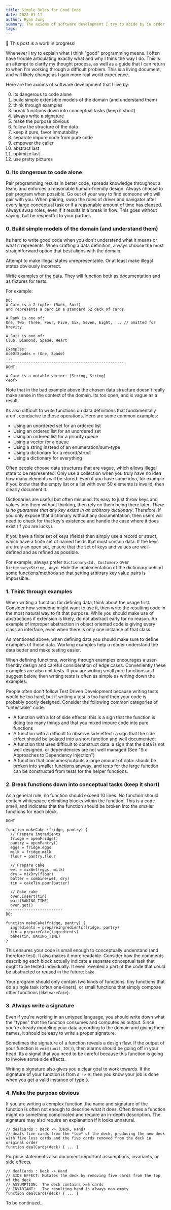 ```yaml
---
title: Simple Rules for Good Code
date: 2022-01-11
author: Ryan Jung
summary: The axioms of software development I try to abide by in order to write good code
tags:
---
```



👷 This post is a work in progress!

Whenever I try to explain what I think "good" programming means. I often have trouble articulating exactly what and why I think the way I do. This is an attempt to clarify my thought process, as well as a guide that I can return to when I'm working through a difficult problem. This is a living document, and will likely change as I gain more real world experience.

Here are the axioms of software development that I live by:

0. its dangerous to code alone
0. build simple extensible models of the domain (and understand them)
1. think through examples
2. break functions down into conceptual tasks (keep it short)
3. always write a signature
4. make the purpose obvious
5. follow the structure of the data
6. keep it pure, favor immutability
7. separate impure code from pure code
8. empower the caller
9. abstract last
10. optimize last
11. use pretty pictures

### 0. Its dangerous to code alone

Pair programming results in better code, spreads knowledge throughout a team, and enforces a reasonable human-friendly design. Always choose to pair program when possible. Go out of your way to find someone who will pair with you. When pairing, swap the roles of driver and navigator after every large conceptual task or if a reasonable amount of time has elapsed. Always swap roles, even if it results in a break in flow. This goes without saying, but be respectful to your partner.

### 0. Build simple models of the domain (and understand them)

Its hard to write good code when you don't understand what it means or what it represents. When crafting a data definition, always choose the most straightforward option that best aligns with the domain.

Attempt to make illegal states unrepresentable. Or at least make illegal states obviously incorrect.

Write examples of the data. They will function both as documentation and as fixtures for tests.

For example:

```
DO:
A Card is a 2-tuple: (Rank, Suit)
and represents a card in a standard 52 deck of cards

A Rank is one of:
One, Two, Three, Four, Five, Six, Seven, Eight, ... // omitted for brevity

A Suit is one of:
Club, Diamond, Spade, Heart

Examples:
AceOfSpades = (One, Spade)
...
----------------------------------------------------
DONT:

A Card is a mutable vector: [String, String]
<eof>
```

Note that in the bad example above the chosen data structure doesn't really make sense in the context of the domain. Its too open, and is vague as a result.

Its also difficult to write functions on data definitions that fundamentally aren't conducive to those operations. Here are some common examples:

- Using an unordered set for an ordered list
- Using an ordered list for an unordered set
- Using an ordered list for a priority queue
- Using a vector for a queue
- Using a string instead of an enumeration/sum-type
- Using a dictionary for a record/struct
- Using a dictionary for everything

Often people choose data structures that are vague, which allows illegal state to be represented. Only use a collection when you truly have no idea how many elements will be stored. Even if you have some idea, for example if you know that the empty list or a list with over 50 elements is invalid, then clearly document it.

Dictionaries are useful but often misused. Its easy to just throw keys and values into them without thinking, then rely on them being there later. *There is no guarantee that any key exists in an arbitrary dictionary*. Therefore, if you only expose that dictionary without any documentation, then users will need to check for that key's existence and handle the case where it does exist (if you are lucky).

If you have a finite set of keys (fields) then simply use a record or struct, which have a finite set of named fields that must contain data. If the keys are truly an open set, ensure that the set of keys and values are well-defined and as refined as possible.

For example, always prefer `Dictionary<Id, Customer>` over `Dictionary<String, Any>`. Hide the implementation of the dictionary behind some functions/methods so that setting arbitrary key value pairs is impossible.

### 1. Think through examples

When writing a function for defining data, think about the usage first. Consider how someone might want to use it, then write the resulting code in the most natural way to fit that purpose. While you should make use of abstractions if extension is likely, do not abstract early for no reason. An example of improper abstraction in object oriented code is giving every class an interface, even when there is only one instance of that class.

As mentioned above, when defining data you should make sure to define examples of those data. Working examples help a reader understand the data better and make testing easier.

When defining functions, working through examples encourages a user-friendly design and careful consideration of edge cases. Conveniently these examples are also unit tests. If you are writing small pure functions as I suggest below, then writing tests is often as simple as writing down the examples.

People often don't follow Test Driven Development because writing tests would be too hard, but if writing a test is too hard then your code is probably poorly designed. Consider the following common categories of "untestable" code:

- A function with a lot of side effects: this is a sign that the function is doing too many things and that you mixed impure code into pure functions
- A function with a difficult to observe side effect: a sign that the side effect should be isolated into a short function and well documented;
- A function that uses difficult to construct data: a sign that the data is not well designed, or dependencies are not well managed (See "Six Approaches to Dependency Injection")
- A function that consumes/outputs a large amount of data: should be broken into smaller functions anyway, and tests for the large function can be constructed from tests for the helper functions.


### 2. Break functions down into conceptual tasks (keep it short)

As a general rule, no function should exceed 10 lines. No function should contain whitespace delimiting blocks within the function. This is a code smell, and indicates that the function should be broken into the smaller functions for each block.

```
DONT

function makeCake (fridge, pantry) {
  // Prepare ingredients
  fridge = openFridge()
  pantry = openPantry()
  eggs = fridge.eggs
  milk = fridge.milk
  flour = pantry.flour
  
  // Prepare cake
  wet = mixWet(eggs, milk)
  dry = mixDry(flour)
  batter = combine(wet, dry)
  tin = cakeTin.pour(batter)
  
  // Bake cake
  oven.insert(tin)
  wait(BAKING_TIME)
  oven.get()
-------------------------
DO:

function makeCake(fridge, pantry) {
  ingredients = prepareIngredients(fridge, pantry)
  tin = prepareCake(ingredients)
  bake(tin, BAKING_TIME)
}
```

This ensures your code is small enough to conceptually understand (and therefore test). It also makes it more readable. Consider how the comments describing each block actually indicate a separate conceptual task that ought to be tested individually. It even revealed a part of the code that could be abstracted or reused in the future: `bake`.

Your program should only contain two kinds of functions: tiny functions that do a single task (often one-liners), or small functions that simply compose other functions (like `makeCake`).

### 3. Always write a signature

Even if you're working in an untyped language, you should write down what the "types" that the function consumes and computes as output. Since you're already modeling your data according to the domain and giving them names, it should be easy to write a proper signature.

Sometimes the signature of a function reveals a design flaw. If the output of your function is `void` (`unit`, `IO()`), then alarms should be going off in your head. Its a signal that you need to be careful because this function is going to involve some side effects.

Writing a signature also gives you a clear goal to work towards. If the signature of your function is from `A -> B`, then you know your job is done when you get a valid instance of type `B`.

### 4. Make the purpose obvious

If you are writing a complex function, the name and signature of the function is often not enough to describe what it does. Often times a function might do something complicated and require an in-depth description. The signature may also require an explanation if it looks unnatural.

```
// dealCards : Deck -> (Deck, Hand)
// deals five cards from the *top* of the deck, producing the new deck with five less cards and the five cards removed from the deck in original order
function dealCards(deck) { ... }
```

Purpose statements also document important assumptions, invariants, or side effects.

```
// dealCards : Deck -> Hand
// SIDE EFFECT: Mutates the deck by removing five cards from the top of the deck
// ASSUMPTION:  The deck contains >=5 cards
// INVARIANT:   The resulting hand is always non-empty
function dealCards(deck) { ... }
```

To be continued...
